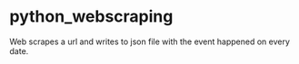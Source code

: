 # python_webscraping
Web scrapes a url and writes to json file with the event happened on every date.
